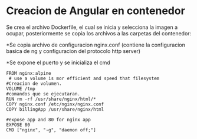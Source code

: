 # Creacion de Angular en contenedor

Se crea el archivo Dockerfile, el cual se inicia y selecciona la imagen a ocupar, posteriormente se copia los archivos a las carpetas del contenedor:

*Se copia archivo de configuracion nginx.conf (contiene la configuracion basica de ng y configuracion del protocolo http server)

*Se expone el puerto y se inicializa el cmd

```
FROM nginx:alpine
 # use a volume is mor efficient and speed that filesystem
#Creacion de volumen. 
VOLUME /tmp
#comandos que se ejecutaran.
RUN rm -rf /usr/share/nginx/html/*
COPY nginx.conf /etc/nginx/nginx.conf
COPY billingApp /usr/share/nginx/html

#expose app and 80 for nginx app
EXPOSE 80
CMD ["nginx", "-g", "daemon off;"]


```
